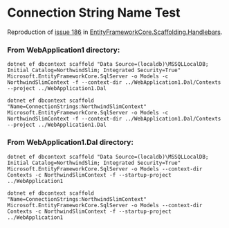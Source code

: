 # Connection String Name Test

Reproduction of [issue 186](https://github.com/TrackableEntities/EntityFrameworkCore.Scaffolding.Handlebars/issues/186) in [EntityFrameworkCore.Scaffolding.Handlebars](https://github.com/TrackableEntities/EntityFrameworkCore.Scaffolding.Handlebars).

### From WebApplication1 directory:

```
dotnet ef dbcontext scaffold "Data Source=(localdb)\MSSQLLocalDB; Initial Catalog=NorthwindSlim; Integrated Security=True" Microsoft.EntityFrameworkCore.SqlServer -o Models -c NorthwindSlimContext -f --context-dir ../WebApplication1.Dal/Contexts --project ../WebApplication1.Dal
```

```
dotnet ef dbcontext scaffold "Name=ConnectionStrings:NorthwindSlimContext" Microsoft.EntityFrameworkCore.SqlServer -o Models -c NorthwindSlimContext -f --context-dir ../WebApplication1.Dal/Contexts --project ../WebApplication1.Dal
```

### From WebApplication1.Dal directory:

```
dotnet ef dbcontext scaffold "Data Source=(localdb)\MSSQLLocalDB; Initial Catalog=NorthwindSlim; Integrated Security=True" Microsoft.EntityFrameworkCore.SqlServer -o Models --context-dir Contexts -c NorthwindSlimContext -f --startup-project ../WebApplication1
```

```
dotnet ef dbcontext scaffold "Name=ConnectionStrings:NorthwindSlimContext" Microsoft.EntityFrameworkCore.SqlServer -o Models --context-dir Contexts -c NorthwindSlimContext -f --startup-project ../WebApplication1
```
